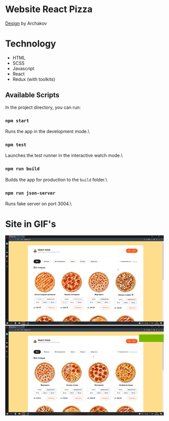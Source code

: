 # Website React Pizza

[Design](https://www.figma.com/file/wWUnQwvRDWBfPx1v1pCAfO/React-Pizza) by Archakov

# Technology

- HTML
- SCSS
- Javascript
- React
- Redux (with toolkits)

## Available Scripts
In the project directory, you can run:
### `npm start`
Runs the app in the development mode.\
### `npm test`
Launches the test runner in the interactive watch mode.\
### `npm run build`
Builds the app for production to the `build` folder.\
### `npm run json-server`
Runs fake server on port 3004.\

# Site in GIF's

![alt text](./src/assets/img/show-cart.gif "show-cart")
![alt text](./src/assets/img/show-home.gif "show-home")
